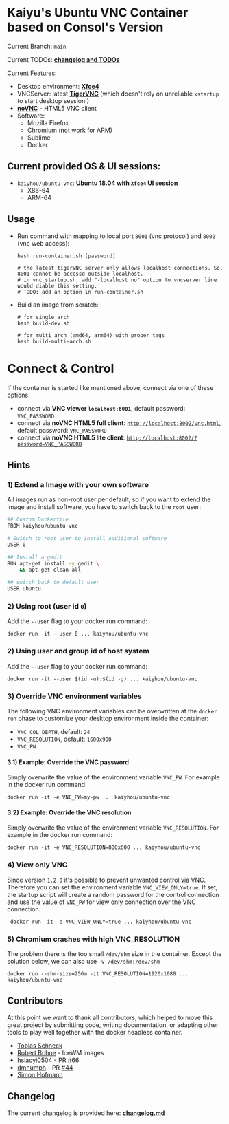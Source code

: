 # Kaiyu's Ubuntu VNC Container based on Consol's Version

Current Branch: `main`

Current TODOs: [**changelog and TODOs**](changelog.md)

Current Features:

* Desktop environment: [**Xfce4**](http://www.xfce.org)
* VNCServer: latest [**TigerVNC**](https://github.com/TigerVNC/tigervnc) (which doesn't rely on unreliable `xstartup` to start desktop session!)
* [**noVNC**](https://github.com/novnc/noVNC) - HTML5 VNC client
* Software:
  * Mozilla Firefox
  * Chromium (not work for ARM)
  * Sublime
  * Docker
 
## Current provided OS & UI sessions:

* `kaiyhou/ubuntu-vnc`: __Ubuntu 18.04 with `Xfce4` UI session__
    * X86-64
    * ARM-64




## Usage

- Run command with mapping to local port `8001` (vnc protocol) and `8002` (vnc web access):

      bash run-container.sh [password]
      
      # the latest tigerVNC server only allows localhost connections. So, 8001 cannot be accessd outside localhost.
      # in vnc_startup.sh, add "-localhost no" option to vncserver line would diable this setting.
      # TODO: add an option in run-container.sh

- Build an image from scratch:

      # for single arch
      bash build-dev.sh
      
      # for multi arch (amd64, arm64) with proper tags
      bash build-multi-arch.sh

# Connect & Control
If the container is started like mentioned above, connect via one of these options:

* connect via __VNC viewer `localhost:8001`__, default password: `VNC_PASSWORD`
* connect via __noVNC HTML5 full client__: [`http://localhost:8002/vnc.html`](http://localhost:8002/vnc.html), default password: `VNC_PASSWORD` 
* connect via __noVNC HTML5 lite client__: [`http://localhost:8002/?password=VNC_PASSWORD`](http://localhost:8002/?password=VNC_PASSWORD) 


## Hints

### 1) Extend a Image with your own software
All images run as non-root user per default, so if you want to extend the image and install software, you have to switch back to the `root` user:

```bash
## Custom Dockerfile
FROM kaiyhou/ubuntu-vnc

# Switch to root user to install additional software
USER 0

## Install a gedit
RUN apt-get install -y gedit \
    && apt-get clean all

## switch back to default user
USER ubuntu
```

### 2) Using root (user id `0`)
Add the `--user` flag to your docker run command:

    docker run -it --user 0 ... kaiyhou/ubuntu-vnc

### 2) Using user and group id of host system
Add the `--user` flag to your docker run command:

    docker run -it --user $(id -u):$(id -g) ... kaiyhou/ubuntu-vnc

### 3) Override VNC environment variables
The following VNC environment variables can be overwritten at the `docker run` phase to customize your desktop environment inside the container:
* `VNC_COL_DEPTH`, default: `24`
* `VNC_RESOLUTION`, default: `1600x900`
* `VNC_PW`

#### 3.1) Example: Override the VNC password
Simply overwrite the value of the environment variable `VNC_PW`. For example in
the docker run command:

    docker run -it -e VNC_PW=my-pw ... kaiyhou/ubuntu-vnc

#### 3.2) Example: Override the VNC resolution
Simply overwrite the value of the environment variable `VNC_RESOLUTION`. For example in
the docker run command:

    docker run -it -e VNC_RESOLUTION=800x600 ... kaiyhou/ubuntu-vnc
    
### 4) View only VNC
Since version `1.2.0` it's possible to prevent unwanted control via VNC. Therefore you can set the environment variable `VNC_VIEW_ONLY=true`. If set, the startup script will create a random password for the control connection and use the value of `VNC_PW` for view only connection over the VNC connection.

     docker run -it -e VNC_VIEW_ONLY=true ... kaiyhou/ubuntu-vnc

### 5) Chromium crashes with high VNC_RESOLUTION 
The problem there is the too small `/dev/shm` size in the container. Except the solution below, we can also use `-v /dev/shm:/dev/shm`

    docker run --shm-size=256m -it VNC_RESOLUTION=1920x1080 ... kaiyhou/ubuntu-vnc
  

## Contributors

At this point we want to thank all contributors, which helped to move this great project by submitting code, writing documentation, or adapting other tools to play well together with the docker headless container.

* [Tobias Schneck](https://github.com/toschneck)
* [Robert Bohne](https://github.com/rbo) - IceWM images
* [hsiaoyi0504](https://github.com/hsiaoyi0504) - PR [#66](https://github.com/ConSol/docker-headless-vnc-container/pull/66)
* [dmhumph](https://github.com/dmhumph) - PR [#44](https://github.com/ConSol/docker-headless-vnc-container/issue/44) 
* [Simon Hofmann](https://github.com/s1hofmann)

## Changelog

The current changelog is provided here: **[changelog.md](./changelog.md)**

